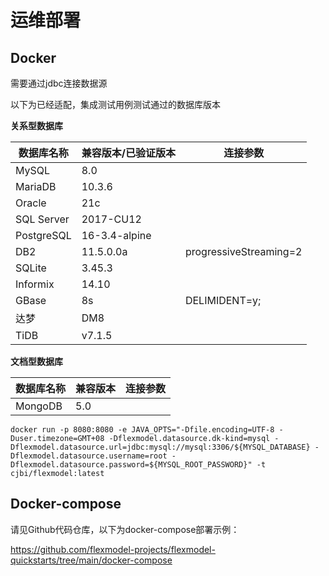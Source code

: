 # 运维部署

## Docker

需要通过jdbc连接数据源

以下为已经适配，集成测试用例测试通过的数据库版本

**关系型数据库**

| 数据库名称      | 兼容版本/已验证版本    | 连接参数                   |
|------------|---------------|------------------------|
| MySQL      | 8.0           |                        |
| MariaDB    | 10.3.6        |                        |
| Oracle     | 21c           |                        |
| SQL Server | 2017-CU12     |                        |
| PostgreSQL | 16-3.4-alpine |                        |
| DB2        | 11.5.0.0a     | progressiveStreaming=2 |
| SQLite     | 3.45.3        |                        |
| Informix   | 14.10         |                        |
| GBase      | 8s            | DELIMIDENT=y;          |
| 达梦         | DM8           |                        |
| TiDB       | v7.1.5        |                        |

**文档型数据库**

| 数据库名称   | 兼容版本 | 连接参数 |
|---------|------|------|
| MongoDB | 5.0  |      |

```shelll
docker run -p 8080:8080 -e JAVA_OPTS="-Dfile.encoding=UTF-8 -Duser.timezone=GMT+08 -Dflexmodel.datasource.dk-kind=mysql -Dflexmodel.datasource.url=jdbc:mysql://mysql:3306/${MYSQL_DATABASE} -Dflexmodel.datasource.username=root -Dflexmodel.datasource.password=${MYSQL_ROOT_PASSWORD}" -t cjbi/flexmodel:latest 
```

## Docker-compose

请见Github代码仓库，以下为docker-compose部署示例：

https://github.com/flexmodel-projects/flexmodel-quickstarts/tree/main/docker-compose
